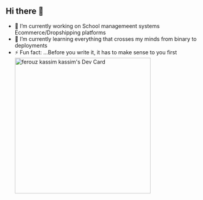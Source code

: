 ## Hi there 👋
- 🔭 I’m currently working on School managemeent systems Ecommerce/Dropshipping platforms
- 🌱 I’m currently learning everything that crosses my minds from binary to deployments
- ⚡ Fun fact: ...Before you write it, it has to make sense to you first
<a href="https://app.daily.dev/ferouzkassim"><img src="https://api.daily.dev/devcards/v2/sXjShus9TywJktZIzRL3T.png?r=4ab&type=default" width="356" alt="ferouz kassim kassim's Dev Card"/></a>
<!--
**ferouzkassim/ferouzkassim** is a ✨ _special_ ✨ repository because its `README.md` (this file) appears on your GitHub profile.

Here are some ideas to get you started:

##- 🔭 I’m currently working on ...
- 🌱 I’m currently learning ...
- 👯 I’m looking to collaborate on ...
- 🤔 I’m looking for help with ...
- 💬 Ask me about ...
- 📫 How to reach me: ...
- 😄 Pronouns: ...
- ⚡ Fun fact: ...
-->

